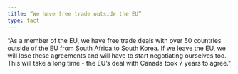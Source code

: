 ```yaml
---
title: “We have free trade outside the EU”
type: fact
---
```


“As a member of the EU, we have free trade deals with over 50 countries outside of the EU from South Africa to South Korea. If we leave the EU, we will lose these agreements and will have to start negotiating ourselves too. This will take a long time - the EU’s deal with Canada took 7 years to agree."
